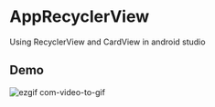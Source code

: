 # AppRecyclerView
Using RecyclerView and CardView in android studio

## Demo
![ezgif com-video-to-gif](https://user-images.githubusercontent.com/29106855/48386602-812b2d80-e6c0-11e8-824f-ec6c9e72d315.gif)

